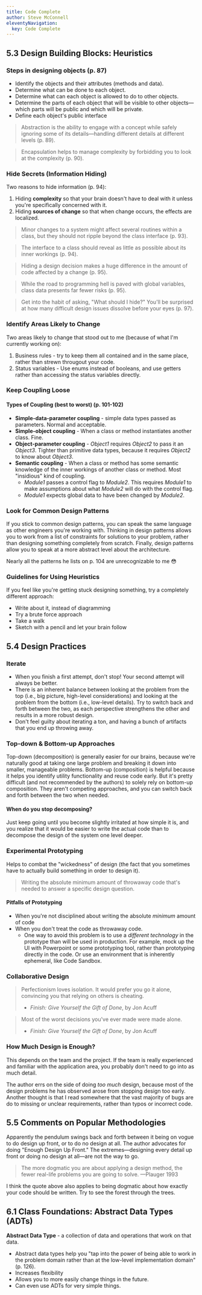 ```yaml
---
title: Code Complete
author: Steve McConnell
eleventyNavigation:
  key: Code Complete
---
```


## 5.3 Design Building Blocks: Heuristics

### Steps in designing objects (p. 87)

- Identify the objects and their attributes (methods and data).
- Determine what can be done to each object.
- Determine what can each object is allowed to do to other objects.
- Determine the parts of each object that will be visible to other objects—which parts will be public and which will be private.
- Define each object's public interface

> Abstraction is the ability to engage with a concept while safely ignoring some of its details—handling different details at different levels (p. 89).

> Encapsulation helps to manage complexity by forbidding you to look at the complexity (p. 90).

### Hide Secrets (Information Hiding)

Two reasons to hide information (p. 94):

1. Hiding **complexity** so that your brain doesn't have to deal with it unless you're specifically concerned with it.
2. Hiding **sources of change** so that when change occurs, the effects are localized.

> Minor changes to a system might affect several routines within a class, but they should not ripple beyond the class interface (p. 93).

> The interface to a class should reveal as little as possible about its inner workings (p. 94).

> Hiding a design decision makes a huge difference in the amount of code affected by a change (p. 95).

> While the road to programming hell is paved with global variables, class data presents far fewer risks (p. 95).

> Get into the habit of asking, "What should I hide?" You'll be surprised at how many difficult design issues dissolve before your eyes (p. 97).

### Identify Areas Likely to Change

Two areas likely to change that stood out to me (because of what I'm currently working on):

1. Business rules - try to keep them all contained and in the same place, rather than strewn througout your code.
2. Status variables - Use enums instead of booleans, and use getters rather than accessing the status variables directly.

### Keep Coupling Loose

#### Types of Coupling (best to worst) (p. 101-102)

- **Simple-data-parameter coupling** - simple data types passed as parameters. Normal and acceptable.
- **Simple-object coupling** - When a class or method instantiates another class. Fine.
- **Object-parameter coupling** - _Object1_ requires _Object2_ to pass it an _Object3_. Tighter than primitive data types, because it requires _Object2_ to know about _Object3_.
- **Semantic coupling** - When a class or method has some semantic knowledge of the inner workings of another class or method. Most "insidious" kind of coupling.
  - _Module1_ passes a control flag to _Module2_. This requires _Module1_ to make assumptions about what _Module2_ will do with the control flag.
  - _Module1_ expects global data to have been changed by _Module2_.

### Look for Common Design Patterns

If you stick to common design patterns, you can speak the same language as other engineers you're working with. Thinking in design patterns allows you to work from a list of constraints for solutions to your problem, rather than designing something completely from scratch. Finally, design patterns allow you to speak at a more abstract level about the architecture.

Nearly all the patterns he lists on p. 104 are unrecognizable to me 😳

### Guidelines for Using Heuristics

If you feel like you're getting stuck designing something, try a completely different approach:

- Write about it, instead of diagramming
- Try a brute force approach
- Take a walk
- Sketch with a pencil and let your brain follow

## 5.4 Design Practices

### Iterate

- When you finish a first attempt, don't stop! Your second attempt will always be better.
- There is an inherent balance between looking at the problem from the top (i.e., big picture, high-level considerations) and looking at the problem from the bottom (i.e., low-level details). Try to switch back and forth between the two, as each perspective strengthens the other and results in a more robust design.
- Don't feel guilty about iterating a ton, and having a bunch of artifacts that you end up throwing away.

### Top-down & Bottom-up Approaches

Top-down (decomposition) is generally easier for our brains, because we're naturally good at taking one large problem and breaking it down into smaller, manageable problems. Bottom-up (composition) is helpful because it helps you identify utility functionality and reuse code early. But it's pretty difficult (and not recommended by the authors) to solely rely on bottom-up composition. They aren't competing approaches, and you can switch back and forth between the two when needed.

#### When do you stop decomposing?

Just keep going until you become slightly irritated at how simple it is, and you realize that it would be easier to write the actual code than to decompose the design of the system one level deeper.

### Experimental Prototyping

Helps to combat the "wickedness" of design (the fact that you sometimes have to actually build something in order to design it).

> Writing the absolute minimum amount of throwaway code that's needed to answer a specific design question.

#### Pitfalls of Prototyping

- When you're not disciplined about writing the absolute _minimum_ amount of code
- When you don't treat the code as throwaway code.
  - One way to avoid this problem is to use a _different technology_ in the prototype than will be used in production. For example, mock up the UI with Powerpoint or some prototyping tool, rather than prototyping directly in the code. Or use an environment that is inherently ephemeral, like Code Sandbox.

### Collaborative Design

> Perfectionism loves isolation. It would prefer you go it alone, convincing you that relying on others is cheating.
>
> - _Finish: Give Yourself the Gift of Done_, by Jon Acuff

> Most of the worst decisions you've ever made were made alone.
>
> - _Finish: Give Yourself the Gift of Done_, by Jon Acuff

### How Much Design is Enough?

This depends on the team and the project. If the team is really experienced and familiar with the application area, you probably don't need to go into as much detail.

The author errs on the side of doing _too much_ design, because most of the design problems he has observed arose from stopping design too early. Another thought is that I read somewhere that the vast majority of bugs are do to missing or unclear requirements, rather than typos or incorrect code.

## 5.5 Comments on Popular Methodologies

Apparently the pendulum swings back and forth between it being on vogue to do design up front, or to do no design at all. The author advocates for doing "Enough Design Up Front." The extremes&mdash;designing every detail up front or doing no design at all&mdash;are not the way to go.

> The more dogmatic you are about applying a design method, the fewer real-life problems you are going to solve.
> &mdash;Plauger 1993

I think the quote above also applies to being dogmatic about how exactly your code should be written. Try to see the forest through the trees.

## 6.1 Class Foundations: Abstract Data Types (ADTs)

**Abstract Data Type** - a collection of data and operations that work on that data.

- Abstract data types help you "tap into the power of being able to work in the problem domain rather than at the low-level implementation domain" (p. 126).
- Increases flexibility
- Allows you to more easily change things in the future.
- Can even use ADTs for very simple things.
